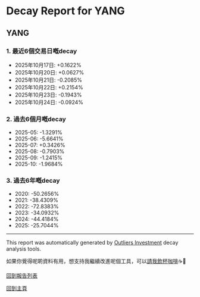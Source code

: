 # Decay Report for YANG

## YANG

### 1. 最近6個交易日嘅decay

- 2025年10月17日: +0.1622%
- 2025年10月20日: +0.0627%
- 2025年10月21日: -0.2085%
- 2025年10月22日: +0.2154%
- 2025年10月23日: -0.1943%
- 2025年10月24日: -0.0924%

### 2. 過去6個月嘅decay

- 2025-05: -1.3291%
- 2025-06: -5.6641%
- 2025-07: +0.3426%
- 2025-08: -0.7903%
- 2025-09: -1.2415%
- 2025-10: -1.9684%

### 3. 過去6年嘅decay

- 2020: -50.2656%
- 2021: -38.4309%
- 2022: -72.8383%
- 2023: -34.0932%
- 2024: -44.4184%
- 2025: -25.7044%

------------------------------
This report was automatically generated by [Outliers Investment](https://outliersecon.github.io/Outliers-Investment/) decay analysis tools.

如果你覺得呢啲資料有用，想支持我繼續改進呢個工具，可以[請我飲杯咖啡](https://buymeacoffee.com/outliersecon)☕🙏

[回到報告列表](https://outliersecon.github.io/Outliers-Investment/reports/reports_public)

[回到主頁](https://outliersecon.github.io/Outliers-Investment/)